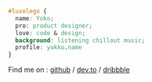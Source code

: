 
```css
#luxelego {
  name: Yoko; 
  pro: product designer; 
  love: code & design; 
  background: listening chillout music; 
  profile: yokko.name
}
```
Find me on : [github](https://github.com/luxelego) / [dev.to](https://dev.to/luxelego) / [dribbble](https://dribbble.com/luxelego)  



